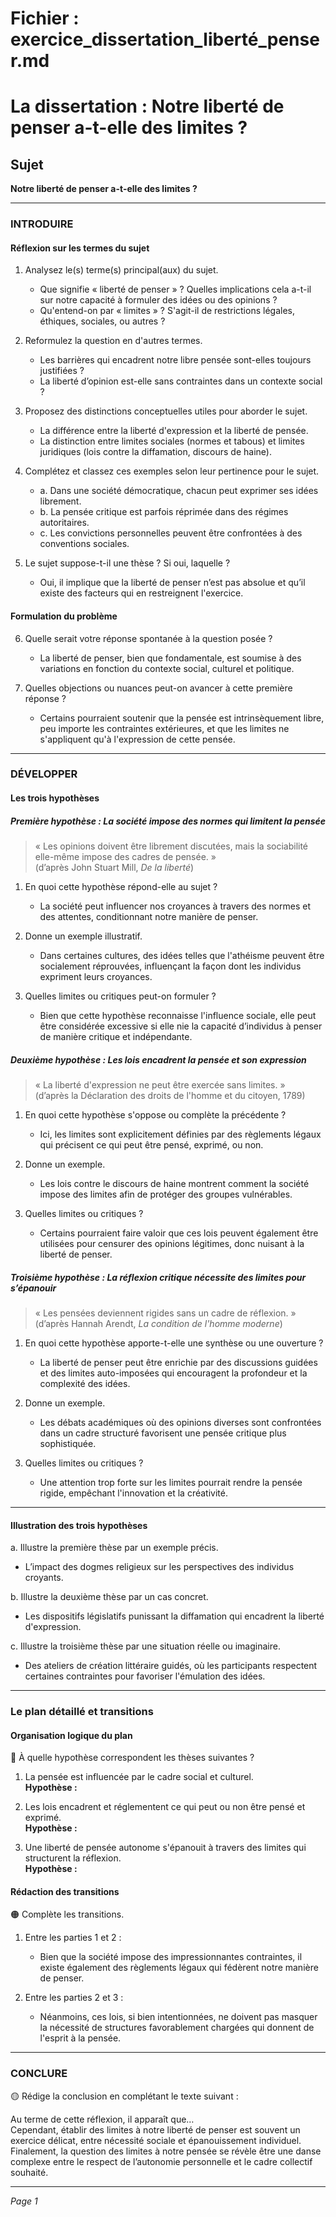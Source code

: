 # Fichier : exercice_dissertation_liberté_penser.md

# La dissertation : Notre liberté de penser a-t-elle des limites ?

## Sujet
**Notre liberté de penser a-t-elle des limites ?**

---

### INTRODUIRE

#### Réflexion sur les termes du sujet

1. Analysez le(s) terme(s) principal(aux) du sujet. 
   - Que signifie « liberté de penser » ? Quelles implications cela a-t-il sur notre capacité à formuler des idées ou des opinions ?
   - Qu'entend-on par « limites » ? S'agit-il de restrictions légales, éthiques, sociales, ou autres ?

2. Reformulez la question en d'autres termes.
   - Les barrières qui encadrent notre libre pensée sont-elles toujours justifiées ?
   - La liberté d’opinion est-elle sans contraintes dans un contexte social ?

3. Proposez des distinctions conceptuelles utiles pour aborder le sujet.
   - La différence entre la liberté d'expression et la liberté de pensée.
   - La distinction entre limites sociales (normes et tabous) et limites juridiques (lois contre la diffamation, discours de haine).

4. Complétez et classez ces exemples selon leur pertinence pour le sujet.
   - a. Dans une société démocratique, chacun peut exprimer ses idées librement.  
   - b. La pensée critique est parfois réprimée dans des régimes autoritaires.  
   - c. Les convictions personnelles peuvent être confrontées à des conventions sociales.  

5. Le sujet suppose-t-il une thèse ? Si oui, laquelle ?
   - Oui, il implique que la liberté de penser n’est pas absolue et qu’il existe des facteurs qui en restreignent l'exercice.

#### Formulation du problème

6. Quelle serait votre réponse spontanée à la question posée ?
   - La liberté de penser, bien que fondamentale, est soumise à des variations en fonction du contexte social, culturel et politique.

7. Quelles objections ou nuances peut-on avancer à cette première réponse ?
   - Certains pourraient soutenir que la pensée est intrinsèquement libre, peu importe les contraintes extérieures, et que les limites ne s'appliquent qu'à l'expression de cette pensée.

---

### DÉVELOPPER

#### Les trois hypothèses

##### Première hypothèse : La société impose des normes qui limitent la pensée

> « Les opinions doivent être librement discutées, mais la sociabilité elle-même impose des cadres de pensée. »  
> (d’après John Stuart Mill, *De la liberté*)

1. En quoi cette hypothèse répond-elle au sujet ?
   - La société peut influencer nos croyances à travers des normes et des attentes, conditionnant notre manière de penser.

2. Donne un exemple illustratif.
   - Dans certaines cultures, des idées telles que l'athéisme peuvent être socialement réprouvées, influençant la façon dont les individus expriment leurs croyances.

3. Quelles limites ou critiques peut-on formuler ?
   - Bien que cette hypothèse reconnaisse l'influence sociale, elle peut être considérée excessive si elle nie la capacité d’individus à penser de manière critique et indépendante.

##### Deuxième hypothèse : Les lois encadrent la pensée et son expression

> « La liberté d'expression ne peut être exercée sans limites. »  
> (d’après la Déclaration des droits de l'homme et du citoyen, 1789)

1. En quoi cette hypothèse s'oppose ou complète la précédente ?
   - Ici, les limites sont explicitement définies par des règlements légaux qui précisent ce qui peut être pensé, exprimé, ou non.

2. Donne un exemple.
   - Les lois contre le discours de haine montrent comment la société impose des limites afin de protéger des groupes vulnérables.

3. Quelles limites ou critiques ?
   - Certains pourraient faire valoir que ces lois peuvent également être utilisées pour censurer des opinions légitimes, donc nuisant à la liberté de penser.

##### Troisième hypothèse : La réflexion critique nécessite des limites pour s’épanouir

> « Les pensées deviennent rigides sans un cadre de réflexion. »  
> (d’après Hannah Arendt, *La condition de l'homme moderne*)

1. En quoi cette hypothèse apporte-t-elle une synthèse ou une ouverture ?
   - La liberté de penser peut être enrichie par des discussions guidées et des limites auto-imposées qui encouragent la profondeur et la complexité des idées.

2. Donne un exemple.
   - Les débats académiques où des opinions diverses sont confrontées dans un cadre structuré favorisent une pensée critique plus sophistiquée.

3. Quelles limites ou critiques ?
   - Une attention trop forte sur les limites pourrait rendre la pensée rigide, empêchant l'innovation et la créativité.

---

#### Illustration des trois hypothèses

a. Illustre la première thèse par un exemple précis.
   - L’impact des dogmes religieux sur les perspectives des individus croyants.

b. Illustre la deuxième thèse par un cas concret.
   - Les dispositifs législatifs punissant la diffamation qui encadrent la liberté d'expression.

c. Illustre la troisième thèse par une situation réelle ou imaginaire.
   - Des ateliers de création littéraire guidés, où les participants respectent certaines contraintes pour favoriser l'émulation des idées.

---

### Le plan détaillé et transitions

#### Organisation logique du plan

🔴 À quelle hypothèse correspondent les thèses suivantes ?

1. La pensée est influencée par le cadre social et culturel.  
   **Hypothèse :** 

2. Les lois encadrent et réglementent ce qui peut ou non être pensé et exprimé.  
   **Hypothèse :** 

3. Une liberté de pensée autonome s'épanouit à travers des limites qui structurent la réflexion.  
   **Hypothèse :** 

#### Rédaction des transitions

🟠 Complète les transitions.

1. Entre les parties 1 et 2 :  
   - Bien que la société impose des impressionnantes contraintes, il existe également des règlements légaux qui fédèrent notre manière de penser.

2. Entre les parties 2 et 3 :  
   - Néanmoins, ces lois, si bien intentionnées, ne doivent pas masquer la nécessité de structures favorablement chargées qui donnent de l'esprit à la pensée.

---

### CONCLURE

🟡 Rédige la conclusion en complétant le texte suivant :

Au terme de cette réflexion, il apparaît que…  
Cependant, établir des limites à notre liberté de penser est souvent un exercice délicat, entre nécessité sociale et épanouissement individuel.  
Finalement, la question des limites à notre pensée se révèle être une danse complexe entre le respect de l’autonomie personnelle et le cadre collectif souhaité.  

--- 

*Page 1*